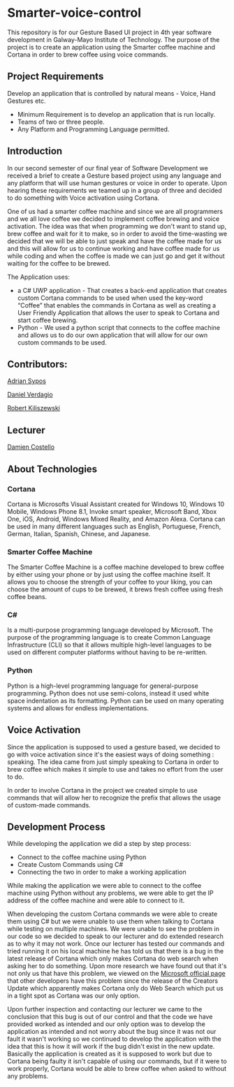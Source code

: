 # Smarter-voice-control


This repository is for our Gesture Based UI project in 4th year software development in Galway-Mayo Institute of Technology. The purpose of the project is to create an application using the Smarter coffee machine and Cortana in order to brew coffee using voice commands.


## Project Requirements
Develop an application that is controlled by natural means - Voice, Hand Gestures etc.


* Minimum Requirement is to develop an application that is run locally.
* Teams of two or three people.
* Any Platform and Programming Language permitted.


## Introduction
In our second semester of our final year of Software Development we received a brief to create a Gesture based project using any language and any platform that will use human gestures or voice in order to operate. Upon hearing these requirements we teamed up in a group of three and decided to do something with Voice activation using Cortana. 


One of us had a smarter coffee machine and since we are all programmers and we all love coffee we decided to implement coffee brewing and voice activation. The idea was that when programming we don't want to stand up, brew coffee and wait for it to make, so in order to avoid the time-wasting we decided that we will be able to just speak and have the coffee made for us and this will allow for us to continue working and have coffee made for us while coding and when the coffee is made we can just go and get it without waiting for the coffee to be brewed.


The Application uses:


* a C# UWP application - That creates a back-end application that creates custom Cortana commands to be used when used the key-word “Coffee” that enables the commands in Cortana as well as creating a User Friendly Application that allows the user to speak to Cortana and start coffee brewing.
* Python - We used a python script that connects to the coffee machine and allows us to do our own application that will allow for our own custom commands to be used.




## Contributors:
[Adrian Sypos](https://github.com/sarlianth)


[Daniel Verdagio](https://github.com/verdagio)


[Robert Kiliszewski](https://github.com/robertkiliszewski)


## Lecturer
[Damien Costello](https://github.com/arkiq)


## About Technologies


### Cortana


Cortana is Microsofts Visual Assistant created for Windows 10, Windows 10 Mobile, Windows Phone 8.1, Invoke smart speaker, Microsoft Band, Xbox One, iOS, Android, Windows Mixed Reality, and Amazon Alexa. Cortana can be used in many different languages such as English, Portuguese, French, German, Italian, Spanish, Chinese, and Japanese.


### Smarter Coffee Machine 
The Smarter Coffee Machine is a coffee machine developed to brew coffee by either using your phone or by just using the coffee machine itself. It allows you to choose the strength of your coffee to your liking, you can choose the amount of cups to be brewed, it brews fresh coffee using fresh coffee beans.


### C#
Is a multi-purpose programming language developed by Microsoft. The purpose of the programming language is to create Common Language Infrastructure (CLI) so that it allows multiple high-level languages to be used on different computer platforms without having to be re-written.


### Python
Python is a high-level programming language for general-purpose programming. Python does not use semi-colons, instead it used white space indentation as its formatting. Python can be used on many operating systems and allows for endless implementations.


## Voice Activation


Since the application is supposed to used a gesture based, we decided to go with voice activation since it's the easiest ways of doing something : speaking. The idea came from just simply speaking to Cortana in order to brew coffee which makes it simple to use and takes no effort from the user to do.


In order to involve Cortana in the project we created simple to use commands that will allow her to recognize the prefix that allows the usage of custom-made commands.


## Development Process


While developing the application we did a step by step process:
* Connect to the coffee machine using Python
* Create Custom Commands using C#
* Connecting the two in order to make a working application


While making the application we were able to connect to the coffee machine using Python without any problems, we were able to get the IP address of the coffee machine and were able to connect to it.


When developing the custom Cortana commands we were able to create them using C# but we were unable to use them when talking to Cortana while testing on multiple machines. We were unable to see the problem in our code so we decided to speak to our lecturer and do extended research as to why it may not work. Once our lecturer has tested our commands and tried running it on his local machine he has told us that there is a bug in the latest release of Cortana which only makes Cortana do web search when asking her to do something. Upon more research we have found out that it's not only us that have this problem, we viewed on the [Microsoft official page](https://answers.microsoft.com/en-us/windows/forum/windows_10-win_cortana-winpc/cortana-only-providing-web-search-answers-since/2afe3c97-f578-4c58-b7d9-8b6768d453c4) that other developers have this problem since the release of the Creators Update which apparently makes Cortana only do Web Search which put us in a tight spot as Cortana was our only option.


Upon further inspection and contacting our lecturer we came to the conclusion that this bug is out of our control and that the code we have provided worked as intended and our only option was to develop the application as intended and not worry about the bug since it was not our fault it wasn't working so we continued to develop the application with the idea that this is how it will work if the bug didn't exist in the new update. Basically the application is created as it is supposed to work but due to Cortana being faulty it isn't capable of using our commands, but if it were to work properly, Cortana would be able to brew coffee when asked to without any problems.
